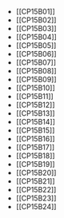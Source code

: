 - [[CP15B01]]
- [[CP15B02]]
- [[CP15B03]]
- [[CP15B04]]
- [[CP15B05]]
- [[CP15B06]]
- [[CP15B07]]
- [[CP15B08]]
- [[CP15B09]]
- [[CP15B10]]
- [[CP15B11]]
- [[CP15B12]]
- [[CP15B13]]
- [[CP15B14]]
- [[CP15B15]]
- [[CP15B16]]
- [[CP15B17]]
- [[CP15B18]]
- [[CP15B19]]
- [[CP15B20]]
- [[CP15B21]]
- [[CP15B22]]
- [[CP15B23]]
- [[CP15B24]]